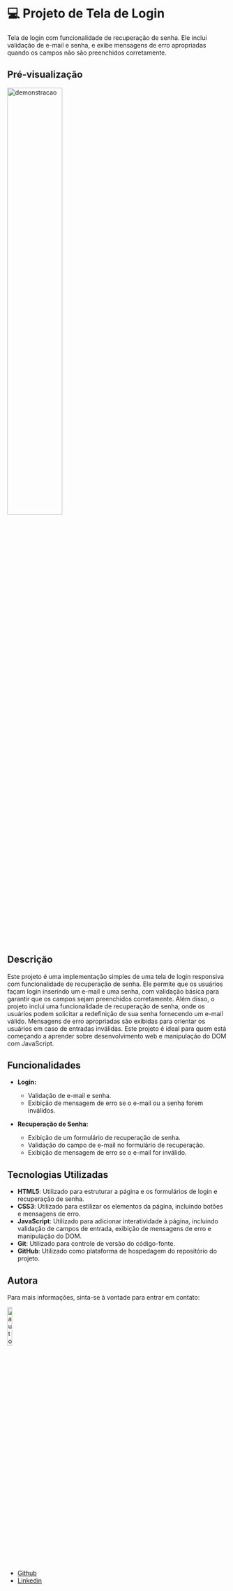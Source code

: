 # 💻 Projeto de Tela de Login

Tela de login com funcionalidade de recuperação de senha. Ele inclui validação de e-mail e senha, e exibe mensagens de erro apropriadas quando os campos não são preenchidos corretamente.

## Pré-visualização

<img src="https://github.com/user-attachments/assets/91823a28-6edc-445c-bda9-4ebfc967390b" width="50%" alt="demonstracao"/>


## Descrição

Este projeto é uma implementação simples de uma tela de login responsiva com funcionalidade de recuperação de senha. Ele permite que os usuários façam login inserindo um e-mail e uma senha, com validação básica para garantir que os campos sejam preenchidos corretamente. Além disso, o projeto inclui uma funcionalidade de recuperação de senha, onde os usuários podem solicitar a redefinição de sua senha fornecendo um e-mail válido. Mensagens de erro apropriadas são exibidas para orientar os usuários em caso de entradas inválidas. Este projeto é ideal para quem está começando a aprender sobre desenvolvimento web e manipulação do DOM com JavaScript.

## Funcionalidades

- **Login:**
  - Validação de e-mail e senha.
  - Exibição de mensagem de erro se o e-mail ou a senha forem inválidos.
  
- **Recuperação de Senha:**
  - Exibição de um formulário de recuperação de senha.
  - Validação do campo de e-mail no formulário de recuperação.
  - Exibição de mensagem de erro se o e-mail for inválido.
 
## Tecnologias Utilizadas

- **HTML5**: Utilizado para estruturar a página e os formulários de login e recuperação de senha.
- **CSS3**: Utilizado para estilizar os elementos da página, incluindo botões e mensagens de erro.
- **JavaScript**: Utilizado para adicionar interatividade à página, incluindo validação de campos de entrada, exibição de mensagens de erro e manipulação do DOM.
- **Git**: Utilizado para controle de versão do código-fonte.
- **GitHub**: Utilizado como plataforma de hospedagem do repositório do projeto.

## Autora

Para mais informações, sinta-se à vontade para entrar em contato:

<div align="left">
  <img src="https://github.com/user-attachments/assets/57cac2a3-49b1-4a0a-aef3-e968523971eb" width="15%" alt="autora" />
</div>

- [Github](https://github.com/luizadaso)
- [Linkedin](https://www.linkedin.com/in/luizadaso)
